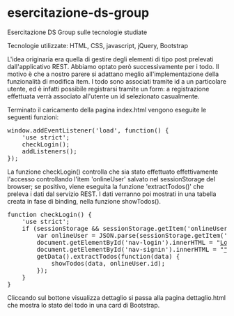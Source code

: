 # esercitazione-ds-group
Esercitazione DS Group sulle tecnologie studiate

Tecnologie utilizzate: HTML, CSS, javascript, jQuery, Bootstrap

L'idea originaria era quella di gestire degli elementi di tipo post prelevati dall'applicativo REST. Abbiamo optato però
successivamente per i todo. Il motivo è che a nostro parere si adattano meglio all'implementazione della funzionalità di 
modifica item. I todo sono associati tramite id a un particolare utente, ed è infatti possibile registrarsi tramite un form: a registrazione effettuata verrà associato all'utente un id selezionato casualmente.

Terminato il caricamento della pagina index.html vengono eseguite le seguenti funzioni:

<div class="highlight highlight-source-js">
<pre>
window.addEventListener('load', function() {
	'use strict';
	checkLogin();
	addListeners();
});
</pre>
</div>

La funzione checkLogin() controlla che sia stato effettuato effettivamente l'accesso controllando l'item 'onlineUser' salvato nel sessionStorage del browser; se positivo, viene eseguita la funzione 'extractTodos()' che preleva i dati dal servizio REST. I dati verranno poi mostrati in una tabella creata in fase di binding, nella funzione showTodos().

<div class="highlight highlight-source-js">
<pre>
function checkLogin() {
	'use strict';
	if (sessionStorage && sessionStorage.getItem('onlineUser')) {
		var onlineUser = JSON.parse(sessionStorage.getItem('onlineUser'));
		document.getElementById('nav-login').innerHTML = "<a class='nav-link' href='index.html' onclick='logout()'>Logout</a>";
		document.getElementById('nav-signin').innerHTML = "<a class='nav-link' href='index.html'>" + onlineUser.email + "</a>";
		getData().extractTodos(function(data) { 
			showTodos(data, onlineUser.id); 
		});
	}
}</pre>
</div>

Cliccando sul bottone visualizza dettaglio si passa alla pagina dettaglio.html che mostra lo stato del todo in una card di Bootstrap. 
